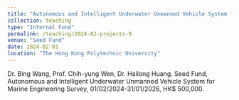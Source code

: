 ```yaml
---
title: "Autonomous and Intelligent Underwater Unmanned Vehicle System for Marine Engineering Survey"
collection: teaching
type: "Internal Fund"
permalink: /teaching/2024-02-projects-9
venue: "Seed Fund"
date: 2024-02-01
location: "The Hong Kong Polytechnic University"
---
```


Dr. Bing Wang, Prof. Chih-yung Wen, Dr. Hailong Huang. Seed Fund, Autonomous and Intelligent Underwater Unmanned Vehicle System for Marine Engineering Survey, 01/02/2024-31/01/2026, HK$ 500,000.
